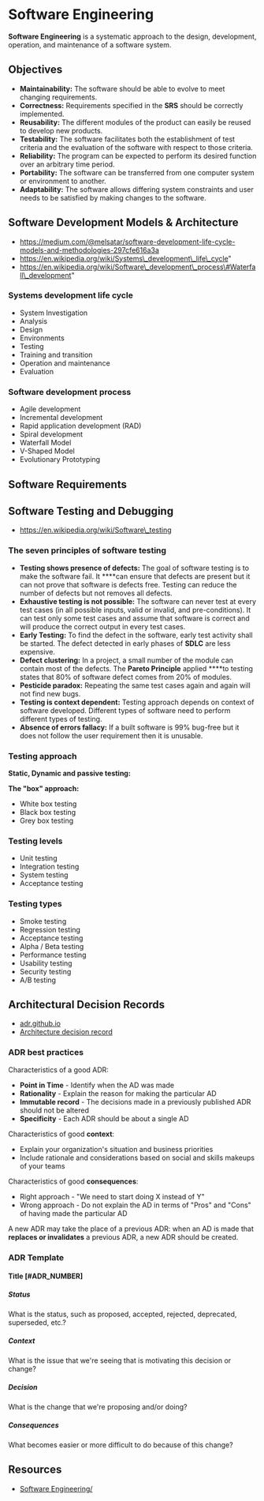 # Software Engineering

**Software Engineering** is a systematic approach to the design, development, operation, and maintenance of a software system.

## Objectives

- **Maintainability:** The software should be able to evolve to meet changing requirements.
- **Correctness:** Requirements specified in the **SRS** should be correctly implemented.
- **Reusability:** The different modules of the product can easily be reused to develop new products.
- **Testability:** The software facilitates both the establishment of test criteria and the evaluation of the software with respect to those criteria.
- **Reliability:** The program can be expected to perform its desired function over an arbitrary time period.
- **Portability:** The software can be transferred from one computer system or environment to another.
- **Adaptability:** The software allows differing system constraints and user needs to be satisfied by making changes to the software.

## Software Development Models & Architecture

- https://medium.com/@melsatar/software-development-life-cycle-models-and-methodologies-297cfe616a3a
- https://en.wikipedia.org/wiki/Systems\_development\_life\_cycle"
- https://en.wikipedia.org/wiki/Software\_development\_process\#Waterfall\_development"

### Systems development life cycle

- System Investigation
- Analysis
- Design
- Environments
- Testing
- Training and transition
- Operation and maintenance
- Evaluation

### Software development process

- Agile development
- Incremental development
- Rapid application development \(RAD\)
- Spiral development
- Waterfall Model
- V-Shaped Model
- Evolutionary Prototyping

## Software Requirements

## Software Testing and Debugging

- https://en.wikipedia.org/wiki/Software\_testing

### The seven principles of software testing

- **Testing shows presence of defects:** The goal of software testing is to make the software fail. It \*\*\*\*can ensure that defects are present but it can not prove that software is defects free. Testing can reduce the number of defects but not removes all defects.
- **Exhaustive testing is not possible:** The software can never test at every test cases \(in all possible inputs, valid or invalid, and pre-conditions\). It can test only some test cases and assume that software is correct and will produce the correct output in every test cases.
- **Early Testing:** To find the defect in the software, early test activity shall be started. The defect detected in early phases of **SDLC** are less expensive.
- **Defect clustering:** In a project, a small number of the module can contain most of the defects. The **Pareto Principle** applied \*\*\*\*to testing states that 80% of software defect comes from 20% of modules.
- **Pesticide paradox:** Repeating the same test cases again and again will not find new bugs.
- **Testing is context dependent:** Testing approach depends on context of software developed. Different types of software need to perform different types of testing.
- **Absence of errors fallacy:** If a built software is 99% bug-free but it does not follow the user requirement then it is unusable.

### Testing approach

**Static, Dynamic and passive testing:**

**The "box" approach:**

- White box testing
- Black box testing
- Grey box testing

### Testing levels

- Unit testing
- Integration testing
- System testing
- Acceptance testing

### Testing types

- Smoke testing
- Regression testing
- Acceptance testing
- Alpha / Beta testing
- Performance testing
- Usability testing
- Security testing
- A/B testing

## Architectural Decision Records

- [adr.github.io](https://adr.github.io/)
- [Architecture decision record](https://github.com/joelparkerhenderson/architecture_decision_record)

### ADR best practices

Characteristics of a good ADR:

- **Point in Time** - Identify when the AD was made
- **Rationality** - Explain the reason for making the particular AD
- **Immutable record** - The decisions made in a previously published ADR should not be altered
- **Specificity** - Each ADR should be about a single AD

Characteristics of good **context**:

- Explain your organization's situation and business priorities
- Include rationale and considerations based on social and skills makeups of your teams

Characteristics of good **consequences**:

- Right approach - "We need to start doing X instead of Y"
- Wrong approach - Do not explain the AD in terms of "Pros" and "Cons" of having made the particular AD

A new ADR may take the place of a previous ADR: when an AD is made that **replaces or invalidates** a previous ADR, a new ADR should be created.

### ADR Template

#### Title [#ADR_NUMBER]

##### Status

What is the status, such as proposed, accepted, rejected, deprecated, superseded, etc.?

##### Context

What is the issue that we're seeing that is motivating this decision or change?

##### Decision

What is the change that we're proposing and/or doing?

##### Consequences

What becomes easier or more difficult to do because of this change?

## Resources

- [Software Engineering/](https://www.geeksforgeeks.org/software-engineering/)
